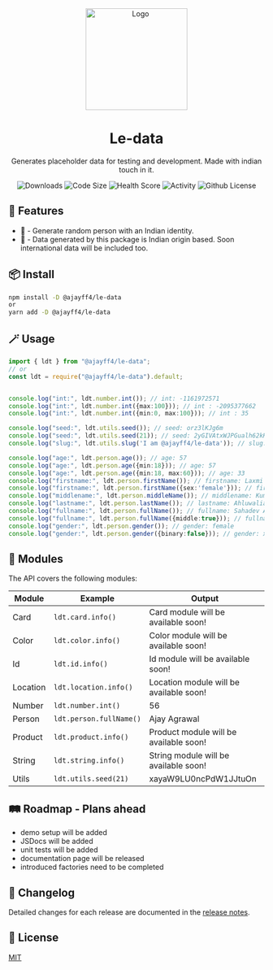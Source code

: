 <div align="center">
  <img src="./docs/public/logo.svg" width="200" alt="Logo"/>
  <h1>Le-data</h1>
  <p>Generates placeholder data for testing and development. Made with indian touch in it.</p>

  <img alt="Downloads" src="https://img.shields.io/npm/dw/@ajayff4/le-data" />
  <img alt="Code Size" src="https://img.shields.io/github/languages/code-size/ajayff4/-ajayff4-le-data" />
  <img alt="Health Score" src="https://snyk.io/advisor/npm-package/@ajayff4/le-data/badge.svg" />
  <img alt="Activity" src="https://img.shields.io/github/commit-activity/w/ajayff4/-ajayff4-le-data" />
  <img alt="Github License" src="https://img.shields.io/github/license/ajayff4/-ajayff4-le-data" />
</div>

## 🚀 Features

- 🧍 - Generate random person with an Indian identity.
- 🙏 - Data generated by this package is Indian origin based. Soon international data will be included too.


## 📦 Install

```bash
npm install -D @ajayff4/le-data
or
yarn add -D @ajayff4/le-data
```

## 🪄 Usage

```ts
import { ldt } from "@ajayff4/le-data";
// or
const ldt = require("@ajayff4/le-data").default;


console.log("int:", ldt.number.int()); // int: -1161972571
console.log("int:", ldt.number.int({max:100})); // int : -2095377662
console.log("int:", ldt.number.int({min:0, max:100})); // int : 35

console.log("seed:", ldt.utils.seed()); // seed: orz3lKJg6m
console.log("seed:", ldt.utils.seed(21)); // seed: 2yGIVAtxWJPGualh62kK5
console.log("slug:", ldt.utils.slug('I am @ajayff4/le-data')); // slug: i-am-ajayff4ledata

console.log("age:", ldt.person.age()); // age: 57
console.log("age:", ldt.person.age({min:18})); // age: 57
console.log("age:", ldt.person.age({min:18, max:60})); // age: 33
console.log("firstname:", ldt.person.firstName()); // firstname: Laxmi
console.log("firstname:", ldt.person.firstName({sex:'female'})); // firstname: Sarika
console.log("middlename:", ldt.person.middleName()); // middlename: Kumar
console.log("lastname:", ldt.person.lastName()); // lastname: Ahluwalia
console.log("fullname:", ldt.person.fullName()); // fullname: Sahadev Agarwal
console.log("fullname:", ldt.person.fullName({middle:true})); // fullname: Sherry Kumar Ahuja
console.log("gender:", ldt.person.gender()); // gender: female
console.log("gender:", ldt.person.gender({binary:false})); // gender: xenogender
```

## 💎 Modules

The API covers the following modules:

| Module   | Example                   | Output                                           |
| -------- | --------------------------|--------------------------------------------------|
| Card     | `ldt.card.info()`         | Card module will be available soon!              |
| Color    | `ldt.color.info()`        | Color module will be available soon!             |
| Id       | `ldt.id.info()`           | Id module will be available soon!                |
| Location | `ldt.location.info()`     | Location module will be available soon!          |
| Number   | `ldt.number.int()`        | 56                                               |
| Person   | `ldt.person.fullName()`   | Ajay Agrawal                                     |
| Product  | `ldt.product.info()`      | Product module will be available soon!           |
| String   | `ldt.string.info()`       | String module will be available soon!            |
| Utils    | `ldt.utils.seed(21)`      | xayaW9LU0ncPdW1JJtuOn                            |
                                                    
## 🛤️ Roadmap - Plans ahead
  - demo setup will be added
  - JSDocs will be added
  - unit tests will be added
  - documentation page will be released
  - introduced factories need to be completed

## 📝 Changelog

Detailed changes for each release are documented in the [release notes](https://github.com/Ajayff4/-ajayff4-le-data/blob/main/CHANGELOG.md).


## 🔑 License

[MIT](https://github.com/Ajayff4/-ajayff4-le-data/blob/main/LICENSE)
